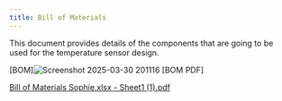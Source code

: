 ```yaml
---
title: Bill of Materials
---
```


This document provides details of the components that are going to be used for the temperature sensor design.


[BOM]![Screenshot 2025-03-30 201116](https://github.com/user-attachments/assets/fd5f9b8e-3688-4402-911c-3d3e8c2df349)
[BOM PDF] 

[Bill of Materials Sophie.xlsx - Sheet1 (1).pdf](https://github.com/user-attachments/files/19529219/Bill.of.Materials.Sophie.xlsx.-.Sheet1.1.pdf)
